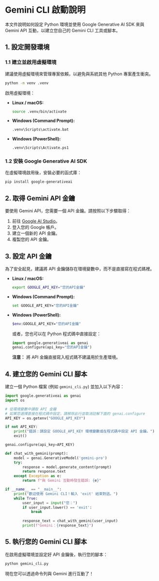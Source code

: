# Gemini CLI 啟動說明

本文件說明如何設定 Python 環境並使用 Google Generative AI SDK 來與 Gemini API 互動，以建立您自己的 Gemini CLI 工具或腳本。

## 1. 設定開發環境

### 1.1 建立並啟用虛擬環境

建議使用虛擬環境來管理專案依賴，以避免與系統其他 Python 專案產生衝突。

```bash
python -m venv .venv
```

啟用虛擬環境：

*   **Linux / macOS:**
    ```bash
    source .venv/bin/activate
    ```
*   **Windows (Command Prompt):**
    ```bash
    .venv\Scripts\activate.bat
    ```
*   **Windows (PowerShell):**
    ```bash
    .venv\Scripts\Activate.ps1
    ```

### 1.2 安裝 Google Generative AI SDK

在虛擬環境啟用後，安裝必要的函式庫：

```bash
pip install google-generativeai
```

## 2. 取得 Gemini API 金鑰

要使用 Gemini API，您需要一個 API 金鑰。請按照以下步驟取得：

1.  前往 [Google AI Studio](https://aistudio.google.com/)。
2.  登入您的 Google 帳戶。
3.  建立一個新的 API 金鑰。
4.  複製您的 API 金鑰。

## 3. 設定 API 金鑰

為了安全起見，建議將 API 金鑰儲存在環境變數中，而不是直接寫在程式碼裡。

*   **Linux / macOS:**
    ```bash
    export GOOGLE_API_KEY="您的API金鑰"
    ```
*   **Windows (Command Prompt):**
    ```bash
    set GOOGLE_API_KEY="您的API金鑰"
    ```
*   **Windows (PowerShell):**
    ```bash
    $env:GOOGLE_API_KEY="您的API金鑰"
    ```
    或者，您也可以在 Python 程式碼中直接設定：
    ```python
    import google.generativeai as genai
    genai.configure(api_key="您的API金鑰")
    ```
    **注意：** 將 API 金鑰直接寫入程式碼不建議用於生產環境。

## 4. 建立您的 Gemini CLI 腳本

建立一個 Python 檔案 (例如 `gemini_cli.py`) 並加入以下內容：

```python
import google.generativeai as genai
import os

# 從環境變數中讀取 API 金鑰
# 如果您選擇直接在程式碼中設定，請移除此行並取消註解下面的 genai.configure
API_KEY = os.getenv("GOOGLE_API_KEY")

if not API_KEY:
    print("錯誤：請設定 GOOGLE_API_KEY 環境變數或在程式碼中設定 API 金鑰。")
    exit()

genai.configure(api_key=API_KEY)

def chat_with_gemini(prompt):
    model = genai.GenerativeModel('gemini-pro')
    try:
        response = model.generate_content(prompt)
        return response.text
    except Exception as e:
        return f"與 Gemini 互動時發生錯誤: {e}"

if __name__ == "__main__":
    print("歡迎使用 Gemini CLI！輸入 'exit' 結束對話。")
    while True:
        user_input = input("您：")
        if user_input.lower() == 'exit':
            break
        
        response_text = chat_with_gemini(user_input)
        print(f"Gemini：{response_text}")
```

## 5. 執行您的 Gemini CLI 腳本

在啟用虛擬環境並設定好 API 金鑰後，執行您的腳本：

```bash
python gemini_cli.py
```

現在您可以透過命令列與 Gemini 進行互動了！